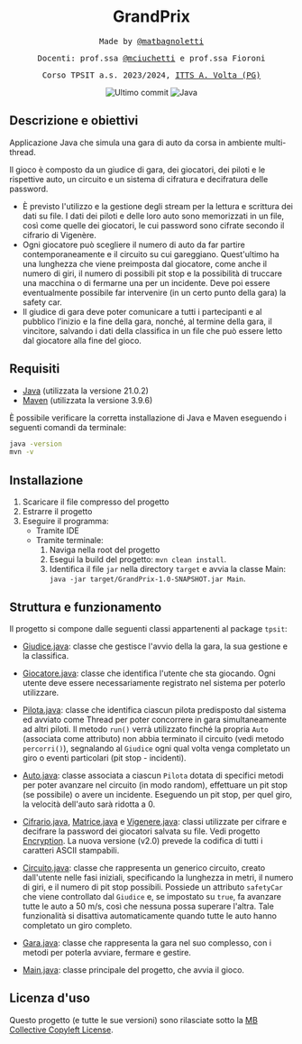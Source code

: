 <h1 align="center">GrandPrix</h1>

<p align="center" style="font-family: monospace">Made by <a href="https://github.com/matbagnoletti">@matbagnoletti</a></p>
<p align="center" style="font-family: monospace">Docenti: prof.ssa <a href="https://github.com/mciuchetti">@mciuchetti</a> e prof.ssa Fioroni</p>
<p align="center" style="font-family: monospace">Corso TPSIT a.s. 2023/2024, <a href="https://www.avoltapg.edu.it/">ITTS A. Volta (PG)</a></p>
<p align="center">
    <img src="https://img.shields.io/github/last-commit/matbagnoletti/GrandPrix?style=for-the-badge" alt="Ultimo commit">
    <img src="https://img.shields.io/badge/Language-Java-blue?style=for-the-badge" alt="Java">
</p>

## Descrizione e obiettivi
Applicazione Java che simula una gara di auto da corsa in ambiente multi-thread.

Il gioco è composto da un giudice di gara, dei giocatori, dei piloti e le rispettive auto, un circuito e un sistema di cifratura e decifratura delle password.

- È previsto l'utilizzo e la gestione degli stream per la lettura e scrittura dei dati su file. I dati dei piloti e delle loro auto sono memorizzati in un file, così come quelle dei giocatori, le cui password sono cifrate secondo il cifrario di Vigenère.
- Ogni giocatore può scegliere il numero di auto da far partire contemporaneamente e il circuito su cui gareggiano. Quest'ultimo ha una lunghezza che viene preimposta dal giocatore, come anche il numero di giri, il numero di possibili pit stop e la possibilità di truccare una macchina o di fermarne una per un incidente. Deve poi essere eventualmente possibile far intervenire (in un certo punto della gara) la safety car. 
- Il giudice di gara deve poter comunicare a tutti i partecipanti e al pubblico l’inizio e la fine della gara, nonché, al termine della gara, il vincitore, salvando i dati della classifica in un file che può essere letto dal giocatore alla fine del gioco.
   
## Requisiti
- [Java](https://www.oracle.com/it/java/technologies/downloads/) (utilizzata la versione 21.0.2)
- [Maven](https://maven.apache.org/download.cgi) (utilizzata la versione 3.9.6)

È possibile verificare la corretta installazione di Java e Maven eseguendo i seguenti comandi da terminale:
```bash
java -version
mvn -v
```

## Installazione
1. Scaricare il file compresso del progetto
2. Estrarre il progetto
3. Eseguire il programma:
   - Tramite IDE
   - Tramite terminale:
     1. Naviga nella root del progetto
     2. Esegui la build del progetto: `mvn clean install`.
     3. Identifica il file `jar` nella directory `target` e avvia la classe Main: `java -jar target/GrandPrix-1.0-SNAPSHOT.jar Main`.

## Struttura e funzionamento
Il progetto si compone dalle seguenti classi appartenenti al package `tpsit`:

- [Giudice.java](src/main/java/tpsit/Giudice.java): classe che gestisce l'avvio della la gara, la sua gestione e la classifica. 

- [Giocatore.java](src/main/java/tpsit/Giocatore.java): classe che identifica l'utente che sta giocando. Ogni utente deve essere necessariamente registrato nel sistema per poterlo utilizzare.

- [Pilota.java](src/main/java/tpsit/Pilota.java): classe che identifica ciascun pilota predisposto dal sistema ed avviato come Thread per poter concorrere in gara simultaneamente ad altri piloti. Il metodo `run()` verrà utilizzato finché la propria `Auto` (associata come attributo) non abbia terminato il circuito (vedi metodo `percorri()`), segnalando al `Giudice` ogni qual volta venga completato un giro o eventi particolari (pit stop - incidenti).

- [Auto.java](src/main/java/tpsit/Auto.java): classe associata a ciascun `Pilota` dotata di specifici metodi per poter avanzare nel circuito (in modo random), effettuare un pit stop (se possibile) o avere un incidente. Eseguendo un pit stop, per quel giro, la velocità dell'auto sarà ridotta a 0.
   
- [Cifrario.java](src/main/java/tpsit/Cifrario.java), [Matrice.java](src/main/java/tpsit/Matrice.java) e [Vigenere.java](src/main/java/tpsit/Vigenere.java): classi utilizzate per cifrare e decifrare la password dei giocatori salvata su file. Vedi progetto [Encryption](https://www.github.com/matbagnoletti/Encryption). La nuova versione (v2.0) prevede la codifica di tutti i caratteri ASCII stampabili.

- [Circuito.java](src/main/java/tpsit/Circuito.java): classe che rappresenta un generico circuito, creato dall'utente nelle fasi iniziali, specificando la lunghezza in metri, il numero di giri, e il numero di pit stop possibili. Possiede un attributo `safetyCar` che viene controllato dal `Giudice` e, se impostato su `true`, fa avanzare tutte le auto a 50 m/s, così che nessuna possa superare l'altra. Tale funzionalità si disattiva automaticamente quando tutte le auto hanno completato un giro completo.

- [Gara.java](src/main/java/tpsit/Gara.java): classe che rappresenta la gara nel suo complesso, con i metodi per poterla avviare, fermare e gestire.

- [Main.java](src/main/java/tpsit/Main.java): classe principale del progetto, che avvia il gioco.

## Licenza d'uso
Questo progetto (e tutte le sue versioni) sono rilasciate sotto la [MB Collective Copyleft License](LICENSE).